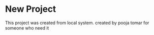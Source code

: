 # New Project

This project was created from local system.
created by pooja tomar
for someone who need it



